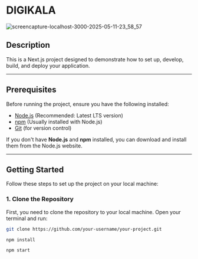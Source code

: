 # DIGIKALA
![screencapture-localhost-3000-2025-05-11-23_58_57](https://github.com/user-attachments/assets/1977107f-af01-447b-ab40-4acb18dca341)

## Description

This is a Next.js project designed to demonstrate how to set up, develop, build, and deploy your application.

---

## Prerequisites

Before running the project, ensure you have the following installed:

- [Node.js](https://nodejs.org/) (Recommended: Latest LTS version)
- [npm](https://www.npmjs.com/) (Usually installed with Node.js)
- [Git](https://git-scm.com/) (for version control)

If you don't have **Node.js** and **npm** installed, you can download and install them from the Node.js website.

---

## Getting Started

Follow these steps to set up the project on your local machine:

### 1. Clone the Repository

First, you need to clone the repository to your local machine. Open your terminal and run:

```bash
git clone https://github.com/your-username/your-project.git
```
```bash
npm install
```
```bash
npm start
```
